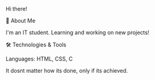 Hi there!

🚀 About Me

I'm an IT student. Learning and working on new projects!

🛠️ Technologies & Tools

Languages: HTML, CSS, C

It dosnt matter how its done, only if its achieved.










<!--- 👋 Hi, I’m @AtlastheGreat
- 👀 I’m interested in ...
- 🌱 I’m currently learning ...
- 💞️ I’m looking to collaborate on ...
- 📫 How to reach me ...
- 😄 Pronouns: ...
- ⚡ Fun fact: ...
--->
<!---
AtlastheGreat/AtlastheGreat is a ✨ special ✨ repository because its `README.md` (this file) appears on your GitHub profile.
You can click the Preview link to take a look at your changes.
--->
